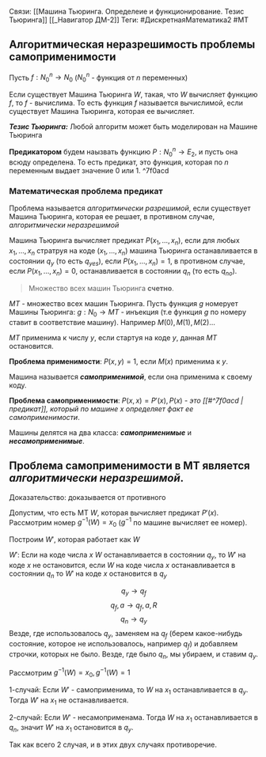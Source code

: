 Связи: [[Машина Тьюринга. Определеие и функционирование. Тезис Тьюринга]] [[_Навигатор ДМ-2]]
Теги: #ДискретнаяМатематика2 #МТ 

## Алгоритмическая неразрешимость проблемы самоприменимости

Пусть $f: N^{n}_{0} \rightarrow N_{0}$ ($N_{0}^{n}$ - функция от $n$ переменных)

Если существует Машина Тьюринга $W$, такая, что $W$ вычисляет функцию $f$, то $f$ - вычислима. То есть функция $f$ называется вычислимой, если существует Машина Тьюринга, которая ее вычисляет.

***Тезис Тьюринга:*** Любой алгоритм может быть моделирован на Машине Тьюринга

**Предикатором** будем наызвать функцию $P:N_{0}^{n} \rightarrow E_{2}$, и пусть она всюду определена. То есть предикат, это функция, которая по $n$ переменным выдает значение $0$ или $1$.  ^7f0acd

### Математическая проблема предикат

Проблема называется *алгоритмически разрешимой*, если существует Машина Тьюринга, которая ее решает, в противном случае, *алгоритмически неразрешимой*

Машина Тьюринга вычисляет предикат $P(x_{1}, ..., x_{n})$, если для любых $x_{1}, ..., x_{n}$ стратруя на коде $(x_{1}, ..., x_{n})$ машина Тьюринга останавливается в состоянии $q_{y}$ (то есть $q_{yes}$), если $P(x_{1}, ..., x_{n}) = 1$, в противном случае, если $P(x_{1}, ..., x_{n}) = 0$, останавливается в состоянии $q_{n}$ (то есть $q_{no}$). 

> Множество всех машин Тьюринга **счетно**. 

$MT$ - множество всех машин Тьюринга. Пусть функция $g$ номерует Машины Тьюринга: $g: N_{0} \rightarrow MT$ - инъекция (т.е функция $g$ по номеру ставит в соответствие машину). Например $M(0), M(1), M(2) ...$ 

$MT$ применима к числу $y$, если стартуя на коде $y$, данная $MT$ остановится.

**Проблема применимости**: $P(x, y) = 1$, если $M(x)$ применима к $y$. 

Машина называется ***самоприменимой***, если она применима к своему коду.

**Проблема самоприменимости**: $P(x,x) = P'(x), P(x)$ - *это [[#^7f0acd | предикат]], который по машине $x$ определяет факт ее самоприменимости*.

Машины делятся на два класса: ***самоприменимые*** и ***несамоприменимые***.

## **Проблема самоприменимости в МТ является *алгоритмически неразрешимой***. 

Доказательство: доказывается от противного

Допустим, что есть МТ $W$, которая вычисляет предикат $P'(x)$. Рассмотрим номер $g^{-1}(W) = x_{0}$ ($g^{-1}$ по машине вычисляет ее номер).

Построим $W'$, которая работает как $W$

$W':$ Если на коде числа $x$ $W$ останавливается в состоянии $q_{y}$, то $W'$ на коде $x$ не остановится, если $W$ на коде числа $x$ останавливается в состоянии $q_{n}$ то $W'$ на коде $x$ остановится в $q_y$ 

$$q_{y} \rightarrow q_{f}$$
$$q_{f}, a \rightarrow q_{f}, a, R$$
$$q_{n} \rightarrow q_{y}$$
Везде, где использовалось $q_{y}$, заменяем на $q_{f}$ (берем какое-нибудь состояние, которое не использовалось, например $q_{f}$) и добавляем строчки, которых не было. Везде, где было $q_{n}$, мы убираем, и ставим $q_{y}$. 

Рассмотрим $g^{-1}(W) = x_{0}, g^{-1}(W) = 1$

1-случай: Если $W'$ - самоприменима, то $W$ на $x_{1}$ останавливается в $q_{y}$. Тогда $W'$ на $x_{1}$ не останавливается.

2-случай: Если $W'$ - несамоприменама. Тогда $W$ на $x_{1}$ останавливается в $q_{n}$, значит $W'$ на $x_{1}$ остановится в $q_{y}$.

Так как всего 2 случая, и в этих двух случаях противоречие.
